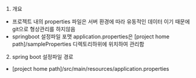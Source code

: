 1. 개요 
- 프로젝트 내의 properties 파일은 서버 환경에 따라 유동적인 데이터 이기 때문에 git으로 형상관리를 하지않음 
- springboot 설정파일 포맷 application.properties은 [project home path]/sampleProperties 디렉토리하위에 위치하여 관리함 

2. spring boot 설정파일 경로 
- [project home path]/src/main/resources/application.properties